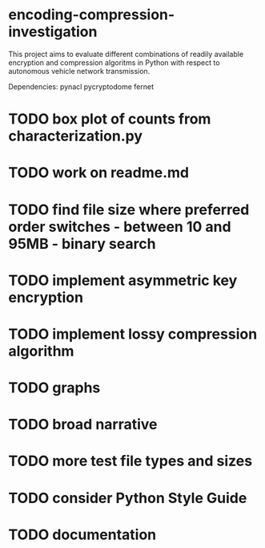 # encoding-compression-investigation
This project aims to evaluate different combinations of readily available encryption and compression algoritms in Python with respect to autonomous vehicle network transmission.

Dependencies:
pynacl
pycryptodome
fernet


# TODO box plot of counts from characterization.py
# TODO work on readme.md
# TODO find file size where preferred order switches - between 10 and 95MB - binary search
# TODO implement asymmetric key encryption
# TODO implement lossy compression algorithm
# TODO graphs
# TODO broad narrative
# TODO more test file types and sizes
# TODO consider Python Style Guide
# TODO documentation